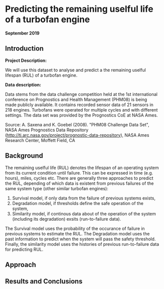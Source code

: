 
# Predicting the remaining uselful life of a turbofan engine

**September 2019**

## Introduction

**Project Description:**

We will use this dataset to analyse and predict a the remaining uselful lifespan (RUL) of a turbofan engine.

**Data description:**

Data stems from the data challenge competition held at the 1st international conference on Prognostics and Health Management (PHM08) is being made publicly available. It contains recorded sensor data of 21 sensors in 218 engines. Turbofans were operated for multiple cycles and with different settings. The data set was provided by the Prognostics CoE at NASA Ames. 

Source: 
A. Saxena and K. Goebel (2008). "PHM08 Challenge Data Set", NASA Ames Prognostics Data Repository (http://ti.arc.nasa.gov/project/prognostic-data-repository), NASA Ames Research Center, Moffett Field, CA



## Background
The remaining uselful life (RUL) denotes the lifespan of an operating system from its current condition until failure. This can be expressed in time (e.g. hours), miles, cycles etc. There are generally three approaches to predict the RUL, depending of which data is existent from previous failures of the same system type (other similar turbofan engines):
1. Survival model, if only data from the failure of previous systems exists,
2. Degradation model, if thresholds define the safe operation of the system,
3. Similarity model, if continous data about of the operation of the system (including its degradation) exsits (run-to-failure data).

The Survival model uses the probability of the occurance of failure in previous systems to estimate the RUL. The Degradation model uses the past information to predict when the system will pass the safety threshold. Finally, the similarity model uses the histories of previous run-to-failure data for predicting RUL.


## Approach

## Results and Conclusions

